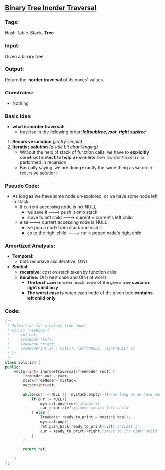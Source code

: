 ## [Binary Tree Inorder Traversal](https://leetcode.com/problems/binary-tree-inorder-traversal/description/)
### Tags:
Hash Table, Stack, __Tree__
### Input:
Given a binary tree
### Output:
Return the __inorder traversal__ of its nodes' values. 
### Constrains:
* Nothing

### Basic Idea:
- ____what is inorder traversal:____ 
    - traverse in the following order: ___leftsubtree, root, right subtree___
1. __Recursive solution__ _(pretty simple)_
2. __Iterative solution__ _(a little bit chanllenging)_ 
    - Without the help of stack of function calls, we have to __explicitly construct a stack to help us emulate__ how inorder traversal is performed in recursion
    - Basically saying, we are doing exactly the same thing as we do in recursive solution;

### Pseudo Code:
- As long as we have some node un-explored, or we have some node left in stack
    - if current accessing node is not NULL
        - we save it ---> push it onto stack
        - move to left child ---> current = current's left child
    - else ---> current accessing node is NULL
        - we pop a node from stack and visit it
        - go to the right child ---> cur = poped node's right child

### Amortized Analysis:
- __Temporal:__ 
    - both recursive and iterative: O(N)
- __Spatial:__ 
    - __recursive:__ cost on stack taken by function calls
    - __iterative:__ O(1) best case and O(N) at worst 
        - __The best case is__ when each node of the given tree  __contains right child only__
        - __The worst case is__ when each node of the given tree __contains left child only__

### Code:
```c++
/**
 * Definition for a binary tree node.
 * struct TreeNode {
 *     int val;
 *     TreeNode *left;
 *     TreeNode *right;
 *     TreeNode(int x) : val(x), left(NULL), right(NULL) {}
 * };
 */
class Solution {
public:
    vector<int> inorderTraversal(TreeNode* root) {
        TreeNode* cur = root;
        stack<TreeNode*> mystack;
        vector<int>ret;
        
        while(cur != NULL || !mystack.empty()){//as long as we have some node un-explored, or something left in stack 
            if(cur != NULL){
                mystack.push(cur);//save it
                cur = cur->left;//move to its left child
            } else {
                TreeNode* ready_to_print = mystack.top();
                mystack.pop();
                ret.push_back(ready_to_print->val);//visit it
                cur = ready_to_print->right;//move to its right child
            }
        }
        
        return ret;
        
    }
};
``` 
